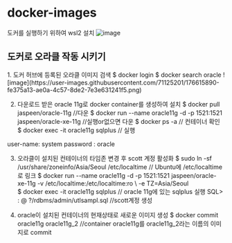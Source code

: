 # docker-images

도커를 실행하기 위하여 wsl2 설치
![image](https://user-images.githubusercontent.com/71125201/176615561-2a0cc278-13b7-4982-ad68-472087a885c5.png)

<h2> 도커로 오라클 작동 시키기 </h2>
1. 도커 허브에 등록된 오라클 이미지 검색
$ docker login
$ docker search oracle
![image](https://user-images.githubusercontent.com/71125201/176615890-fe375a13-ae0a-4c57-8de2-7e3e631241f5.png)

2. 다운로드 받은 oracle 11g로 docker container를 생성하여 설치
$	docker pull jaspeen/oracle-11g  //다운 
$	docker run --name oracle11g -d -p 1521:1521 jaspeen/oracle-xe-11g  //실행or없으면 다운
$	docker ps -a		// 컨테이너 확인
$	docker exec -it oracle11g sqlplus // 실행

user-name: system
password : oracle

3. 오라클이 설치된 컨테이너의 타임존 변경 후 scott 계정 활성화
$	sudo ln -sf /usr/share/zoneinfo/Asia/Seoul /etc/localtime 	// Ubuntu에 /etc/localtime로 링크
$	 docker run --name oracle11g -d -p 1521:1521 jaspeen/oracle-xe-11g -v /etc/localtime:/etc/localtime:ro \ -e TZ=Asia/Seoul 	
$	docker exec -it oracle11g sqlplus			// oracle 11g에 있는 sqlplus 실행
SQL> : @ ?/rdbms/admin/utlsampl.sql  		//scott계정 생성

4. oracle이 설치된 컨테이너의 현재상태로 새로운 이미지  생성
$ docker commit oracle11g oracle11g_2  //container oracle11g를 oracle11g_2라는 이름의 이미지로 commit
